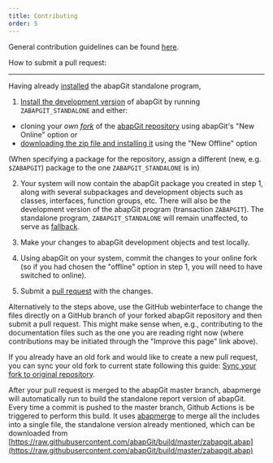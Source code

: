 ```yaml
---
title: Contributing
order: 5
---
```


General contribution guidelines can be found [here](https://github.com/abapGit/abapGit/blob/master/CONTRIBUTING.md).

How to submit a pull request:

*******************************
Having already [installed](https://docs.abapgit.org/guide-install.html#install-standalone-version) the abapGit standalone program,

1. [Install the development version](https://docs.abapgit.org/guide-install.html#install-developer-version) of abapGit by running `ZABAPGIT_STANDALONE` and either:
- cloning your *own [fork](https://docs.github.com/en/free-pro-team@latest/github/collaborating-with-issues-and-pull-requests/about-collaborative-development-models)* of the [abapGit repository](https://github.com/abapGit/abapGit) using abapGit's "New Online" option or 
- [downloading the zip file and installing it](https://docs.abapgit.org/guide-install.html#install-developer-version) using the "New Offline" option

(When specifying a package for the repository, assign a different (new, e.g. `$ZABAPGIT`) package to the one `ZABAPGIT_STANDALONE` is in)

2. Your system will now contain the abapGit package you created in step 1, along with several subpackages and development objects such as classes, interfaces, function groups, etc. There will also be the development version of the abapGit program (transaction `ZABAPGIT`). The standalone program, `ZABAPGIT_STANDALONE` will remain unaffected, to serve as [fallback](https://docs.abapgit.org/guide-upgrade.html#troubleshooting).

3. Make your changes to abapGit development objects and test locally.

4. Using abapGit on your system, commit the changes to your online fork (so if you had chosen the "offline" option in step 1, you will need to have switched to online).

5. Submit a [pull request](https://docs.github.com/en/free-pro-team@latest/articles/creating-a-pull-request-from-a-fork) with the changes.

Alternatively to the steps above, use the GitHub webinterface to change the files directly on a GitHub branch of your forked abapGit repository and then submit a pull request. This might make sense when, e.g., contributing to the documentation files such as the one you are reading right now (where contributions may be initiated through the "Improve this page" link above).

If you already have an old fork and would like to create a new pull request, you can sync your old fork to current state following this guide: [Sync your fork to original repository](https://github.com/KirstieJane/STEMMRoleModels/wiki/Syncing-your-fork-to-the-original-repository-via-the-browser).

After your pull request is merged to the abapGit master branch, abapmerge will automatically run to build the standalone report version of abapGit. Every time a commit is pushed to the master branch, Github Actions is be triggered to perform this build. It uses [abapmerge](https://github.com/larshp/abapmerge) to merge all the includes into a single file, the standalone version already mentioned, which can be downloaded from [https://raw.githubusercontent.com/abapGit/build/master/zabapgit.abap](https://raw.githubusercontent.com/abapGit/build/master/zabapgit.abap)
